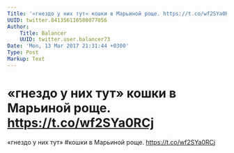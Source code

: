 ```yaml
---
Title: '«гнездо у них тут» кошки в Марьиной роще. https://t.co/wf2SYa0RCj'
UUID: twitter.841356116588077056
Author:
    Title: Balancer
    UUID: twitter.user.balancer73
Date: 'Mon, 13 Mar 2017 21:31:44 +0300'
Type: Post
Markup: Text
---
```


# «гнездо у них тут» кошки в Марьиной роще. https://t.co/wf2SYa0RCj

«гнездо у них тут» #кошки в Марьиной роще.
https://t.co/wf2SYa0RCj